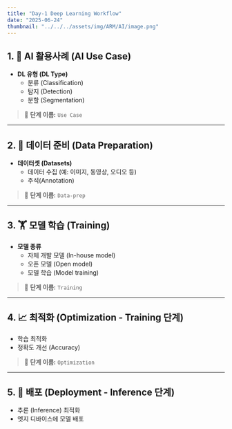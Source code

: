 ```yaml
---
title: "Day-1 Deep Learning Workflow" 
date: "2025-06-24"
thumbnail: "../../../assets/img/ARM/AI/image.png"
---
```


## 1. 🧠 AI 활용사례 (AI Use Case)
- **DL 유형 (DL Type)**  
  - 분류 (Classification)  
  - 탐지 (Detection)  
  - 분할 (Segmentation)  

> 📌 **단계 이름:** `Use Case`

---

## 2. 📂 데이터 준비 (Data Preparation)
- **데이터셋 (Datasets)**  
  - 데이터 수집 (예: 이미지, 동영상, 오디오 등)  
  - 주석(Annotation)

> 📌 **단계 이름:** `Data-prep`

---

## 3. 🏋️ 모델 학습 (Training)
- **모델 종류**  
  - 자체 개발 모델 (In-house model)  
  - 오픈 모델 (Open model)  
  - 모델 학습 (Model training)

> 📌 **단계 이름:** `Training`

---

## 4. 📈 최적화 (Optimization - Training 단계)
- 학습 최적화  
- 정확도 개선 (Accuracy)

> 📌 **단계 이름:** `Optimization`

---

## 5. 🚀 배포 (Deployment - Inference 단계)
- 추론 (Inference) 최적화  
- 엣지 디바이스에 모델 배포

